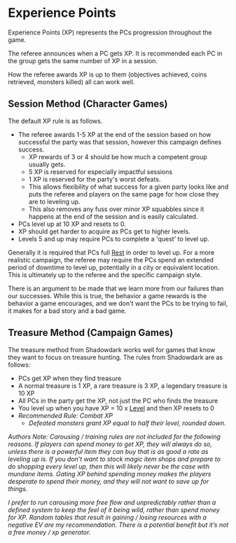 # Experience Points

Experience Points (XP) represents the PCs progression throughout the game. 

The referee announces when a PC gets XP. It is recommended each PC in the group gets the same number of XP in a session.

How the referee awards XP is up to them (objectives achieved, coins retrieved, monsters killed) all can work well.

## Session Method (Character Games)
The default XP rule is as follows. 
- The referee awards 1-5 XP at the end of the session based on how successful the party was that session, however this campaign defines success. 
	- XP rewards of 3 or 4 should be how much a competent group usually gets. 
	- 5 XP is reserved for especially impactful sessions 
	- 1 XP is reserved for the party's worst defeats. 
	- This allows flexibility of what success for a given party looks like and puts the referee and players on the same page for how close they are to leveling up. 
	- This also removes any fuss over minor XP squabbles since it happens at the end of the session and is easily calculated.
- PCs level up at 10 XP and resets to 0.
- XP should get harder to acquire as PCs get to higher levels.
- Levels 5 and up may require PCs to complete a 'quest' to level up.

Generally it is required that PCs full [Rest](../../Game%20Procedures/Resting.md) in order to level up. For a more realistic campaign, the referee may require the PCs spend an extended period of downtime to level up, potentially in a city or equivalent location. This is ultimately up to the referee and the specific campaign style.

There is an argument to be made that we learn more from our failures than our successes. While this is true, the behavior a game rewards is the behavior a game encourages, and we don't want the PCs to be trying to fail, it makes for a bad story and a bad game.

## Treasure Method (Campaign Games)
The treasure method from Shadowdark works well for games that know they want to focus on treasure hunting. The rules from Shadowdark are as follows:
- PCs get XP when they find treasure
- A normal treasure is 1 XP, a rare treasure is 3 XP, a legendary treasure is 10 XP
- All PCs in the party get the XP, not just the PC who finds the treasure
- You level up when you have XP = 10 x [Level](Level.md) and then XP resets to 0
- *Recommended Rule: Combat XP*
	- *Defeated monsters grant XP equal to half their level, rounded down.*


*Authors Note:*
*Carousing / training rules are not included for the following reasons. If players can spend money to get XP, they will always do so, unless there is a powerful item they can buy that is as good a rate as leveling up is. If you don’t want to stock magic item shops and prepare to do shopping every level up, then this will likely never be the case with mundane items. Gating XP behind spending money makes the players desperate to spend their money, and they will not want to save up for things.*

*I prefer to run carousing more free flow and unpredictably rather than a defined system to keep the feel of it being wild, rather than spend money for XP. Random tables that result in gaining / losing resources with a negative EV are my recommendation. There is a potential benefit but it’s not a free money / xp generator.*
